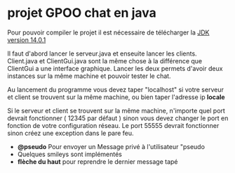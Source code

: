 # projet GPOO  chat en java 
  
  
  
Pour pouvoir compiler le projet il est nécessaire de télécharger la    [JDK version 14.0.1](https://www.oracle.com/java/technologies/javase-jdk14-downloads.html)

Il faut d'abord lancer le serveur.java et enseuite lancer les clients. 
Client.java et ClientGui.java sont la même chose à la différence que ClientGui a une interface graphique. Lancer les deux permets d'avoir deux instances sur la même machine et pouvoir tester le chat.

Au lancement du programme vous devez taper "localhost" si votre serveur et client se trouvent sur la même machine, ou bien taper l'adresse ip <b>locale</b> 

Si le serveur et client se trouvent sur la même machine, n'importe quel port devrait fonctionner ( 12345 par défaut ) sinon vous devez changer le port en fonction de votre configuration réseau. Le port 55555 devrait fonctionner sinon créez une exception dans le pare feu.


<ul>  
<li><b>@pseudo</b> Pour envoyer un Message privé à l'utilisateur "pseudo</li>  
<li>Quelques smileys sont implémentés</li>  
<li><b>flèche du haut</b> pour reprendre le dernier message tapé</li>  
</ul><br/>

